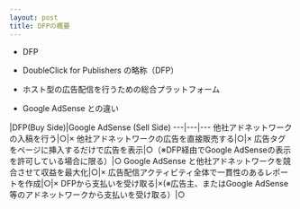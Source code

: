 ```yaml
---
layout: post
title: DFPの概要
---
```


- DFP

 - DoubleClick for Publishers の略称（DFP）
 - ホスト型の広告配信を行うための総合プラットフォーム

- Google AdSense との違い

 |DFP(Buy Side)|Google AdSense (Sell Side)
---|---|---
他社アドネットワークの入稿を行う|○|×
他社アドネットワークの広告を直接販売する|○|×
広告タグをページに挿入するだけで広告を表示|○（※DFP経由でGoogle AdSenseの表示を許可している場合に限る）|○
Google AdSense と他社アドネットワークを競合させて収益を最大化|○|×
広告配信アクティビティ全体で一貫性のあるレポートを作成|○|×
DFPから支払いを受け取る|×(※広告主、またはGoogle AdSense等のアドネットワークから支払いを受け取る）|○

